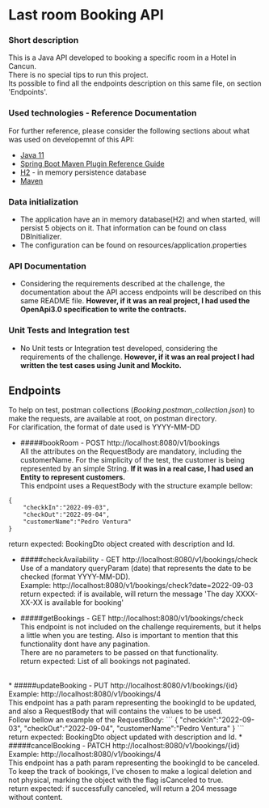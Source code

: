 # Last room Booking API

### Short description
This is a Java API developed to booking a specific room in a Hotel in Cancun. <br/>
There is no special tips to run this project. <br/>
Its possible to find all the endpoints description on this same file, on section 'Endpoints'.

### Used technologies - Reference Documentation
For further reference, please consider the following sections about what was used on developemnt of this API:
* [Java 11](https://docs.oracle.com/en/java/javase/11/docs/api/index.html)
* [Spring Boot Maven Plugin Reference Guide](https://docs.spring.io/spring-boot/docs/2.7.2/maven-plugin/reference/html/)
* [H2](https://www.h2database.com/html/main.html) - in memory persistence database
* [Maven](https://maven.apache.org/)

### Data initialization
* The application have an in memory database(H2) and when started, will persist 5 objects on it.
That information can be found on class DBInitializer.
* The configuration can be found on resources/application.properties

### API Documentation
* Considering the requirements described at the challenge, the documentation about the API access endpoints will be described
on this same README file. **However, if it was an real project, I had used the OpenApi3.0 specification to write the contracts.**

### Unit Tests and Integration test
* No Unit tests or Integration test developed, considering the requirements of the challenge.
**However, if it was an real project I had written the test cases using Junit and Mockito.**

Endpoints
-
To help on test, postman collections (*Booking.postman_collection.json*) to make the requests, are available at root, on postman directory. <br/>
For clarification, the format of date used is YYYY-MM-DD
<br/>
* #####bookRoom - POST
http://localhost:8080/v1/bookings <br/>
All the attributes on the RequestBody are mandatory, including the customerName. For the simplicity of the test, the customer
is being represented by an simple String. **If it was in a real case, I had used an Entity to represent customers.** <br/>
This endpoint uses a RequestBody with the structure example bellow:<br/>
```
{
    "checkkIn":"2022-09-03",
    "checkOut":"2022-09-04",
    "customerName":"Pedro Ventura"
}
```
return expected: BookingDto object created with description and Id.
<br/>

* #####checkAvailability - GET
http://localhost:8080/v1/bookings/check <br/>
Use of a mandatory queryParam (date) that represents the date to be checked (format YYYY-MM-DD). <br/>
Example: http://localhost:8080/v1/bookings/check?date=2022-09-03 <br/>
return expected: if is available, will return the message 'The day XXXX-XX-XX is available for booking'

* #####getBookings - GET
http://localhost:8080/v1/bookings/check <br/>
This endpoint is not included on the challenge requirements, but it helps a little when you are testing. Also is important 
to mention that this functionality dont have any pagination. <br/>
There are no parameters to be passed on that functionality. <br/>
return expected: List of all bookings not paginated.
<br/>
* #####updateBooking - PUT
http://localhost:8080/v1/bookings/{id} <br/>
Example: http://localhost:8080/v1/bookings/4 <br/>
This endpoint has a path param representing the bookingId to be updated, and also a RequestBody that will contains the values to be used. <br/>
Follow bellow an example of the RequestBody:
```
{
    "checkkIn":"2022-09-03",
    "checkOut":"2022-09-04",
    "customerName":"Pedro Ventura"
}
```
return expected: BookingDto object updated with description and Id.
* #####cancelBooking - PATCH
http://localhost:8080/v1/bookings/{id} <br/>
Example: http://localhost:8080/v1/bookings/4 <br/>  
This endpoint has a path param representing the bookingId to be canceled. To keep the track of bookings,
I've chosen to make a logical deletion and not physical, marking the object with the flag isCanceled to true. <br/>
return expected: if successfully canceled, will return a 204 message without content.



